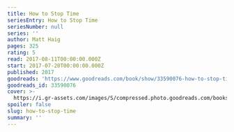 ```yaml
---
title: How to Stop Time
seriesEntry: How to Stop Time
seriesNumber: null
series: ''
author: Matt Haig
pages: 325
rating: 5
read: 2017-08-11T00:00:00.000Z
start: 2017-07-20T00:00:00.000Z
published: 2017
goodreads: 'https://www.goodreads.com/book/show/33590076-how-to-stop-time'
goodreads_id: 33590076
cover: >-
  https://i.gr-assets.com/images/S/compressed.photo.goodreads.com/books/1499688656l/33590076._SX50_.jpg
spoiler: false
slug: how-to-stop-time
summary: ''
---
```


